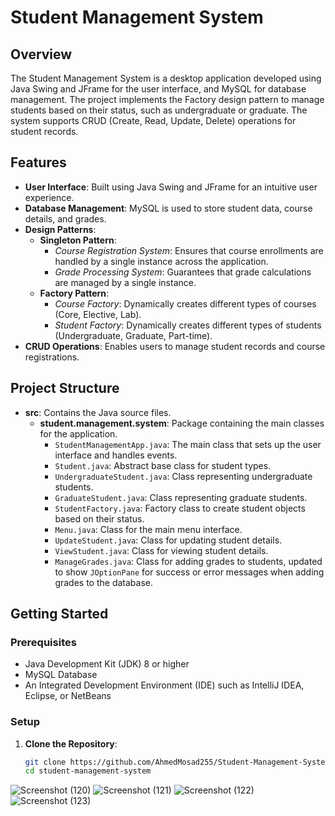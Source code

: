 # Student Management System

## Overview

The Student Management System is a desktop application developed using Java Swing and JFrame for the user interface, and MySQL for database management. The project implements the Factory design pattern to manage students based on their status, such as undergraduate or graduate. The system supports CRUD (Create, Read, Update, Delete) operations for student records.

## Features

- **User Interface**: Built using Java Swing and JFrame for an intuitive user experience.
- **Database Management**: MySQL is used to store student data, course details, and grades.
- **Design Patterns**:
  - **Singleton Pattern**:
    - *Course Registration System*: Ensures that course enrollments are handled by a single instance across the application.
    - *Grade Processing System*: Guarantees that grade calculations are managed by a single instance.
  - **Factory Pattern**:
    - *Course Factory*: Dynamically creates different types of courses (Core, Elective, Lab).
    - *Student Factory*: Dynamically creates different types of students (Undergraduate, Graduate, Part-time).
- **CRUD Operations**: Enables users to manage student records and course registrations.

## Project Structure

- **src**: Contains the Java source files.
  - **student.management.system**: Package containing the main classes for the application.
    - `StudentManagementApp.java`: The main class that sets up the user interface and handles events.
    - `Student.java`: Abstract base class for student types.
    - `UndergraduateStudent.java`: Class representing undergraduate students.
    - `GraduateStudent.java`: Class representing graduate students.
    - `StudentFactory.java`: Factory class to create student objects based on their status.
    - `Menu.java`: Class for the main menu interface.
    - `UpdateStudent.java`: Class for updating student details.
    - `ViewStudent.java`: Class for viewing student details.
    - `ManageGrades.java`: Class for adding grades to students, updated to show `JOptionPane` for success or error messages when adding grades to the database.

## Getting Started

### Prerequisites

- Java Development Kit (JDK) 8 or higher
- MySQL Database
- An Integrated Development Environment (IDE) such as IntelliJ IDEA, Eclipse, or NetBeans

### Setup

1. **Clone the Repository**:
   ```bash
   git clone https://github.com/AhmedMosad255/Student-Management-System.git
   cd student-management-system

![Screenshot (120)](https://github.com/user-attachments/assets/84c6fe51-6c92-47e7-9d6d-54a77408232b)
![Screenshot (121)](https://github.com/user-attachments/assets/c5e1a702-fb34-46f5-a6ed-ce70407f2d2c)
![Screenshot (122)](https://github.com/user-attachments/assets/c2ed8494-a460-46df-a651-ddc588c4d503)
![Screenshot (123)](https://github.com/user-attachments/assets/b4700712-4081-41ed-851e-a68ed36f289b)



